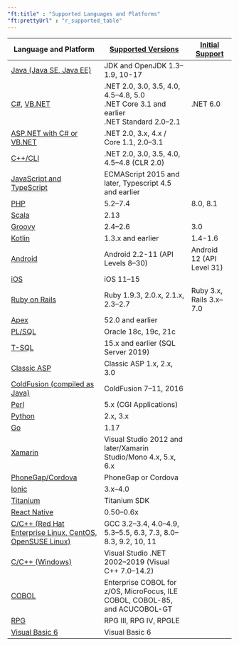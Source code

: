 ```yaml
---
"ft:title" : "Supported Languages and Platforms"
"ft:prettyUrl" : "r_supported_table"
---
```


|Language and Platform|[Supported Versions](https://docs.veracode.com/r/Initial_Support_and_Supported_Languages_Meaning)|[Initial Support](https://docs.veracode.com/r/Initial_Support_and_Supported_Languages_Meaning)|
|----|----|----|
|[Java (Java SE, Java EE)](https://docs.veracode.com/r/compilation_java)|JDK and OpenJDK 1.3–1.9, 10-17| ||
|[C#](https://docs.veracode.com/r/compilation_net), [VB.NET](https://docs.veracode.com/r/compilation_net)|.NET 2.0, 3.0, 3.5, 4.0, 4.5–4.8, 5.0<br>.NET Core 3.1 and earlier<br>.NET Standard 2.0–2.1|.NET 6.0|
|[ASP.NET with C# or VB.NET](https://docs.veracode.com/r/compilation_ASPnet)|.NET 2.0, 3.x, 4.x / Core 1.1, 2.0–3.1||
|[C++/CLI](https://docs.veracode.com/r/compilation_net)|.NET 2.0, 3.0, 3.5, 4.0, 4.5–4.8 (CLR 2.0)||
|[JavaScript and TypeScript](https://docs.veracode.com/r/compilation_jscript)|ECMAScript 2015 and later, Typescript 4.5 and earlier||
|[PHP](https://docs.veracode.com/r/compilation_php)|5.2–7.4|8.0, 8.1|
|[Scala](https://docs.veracode.com/r/compilation_scala)|2.13||
|[Groovy](https://docs.veracode.com/r/c_compilation_groovy)|2.4–2.6|3.0|
|[Kotlin](https://docs.veracode.com/r/c_compilation_kotlin)|1.3.x and earlier|1.4-1.6|
|[Android](https://docs.veracode.com/r/compilation_android)|Android 2.2-11 (API Levels 8–30)|Android 12 (API Level 31)|
|[iOS](https://docs.veracode.com/r/compilation_ios)|iOS 11–15| |
|[Ruby on Rails](https://docs.veracode.com/r/compilation_ruby)|Ruby 1.9.3, 2.0.x, 2.1.x, 2.3–2.7 |Ruby 3.x, Rails 3.x–7.0|
|[Apex](https://docs.veracode.com/r/c_compilation_apex)|52.0 and earlier||
|[PL/SQL](https://docs.veracode.com/r/c_compilation_plsql)|Oracle 18c, 19c, 21c||
|[T-SQL](https://docs.veracode.com/r/Packaging_Transact_SQL_Applications)|15.x and earlier (SQL Server 2019)||
|[Classic ASP](https://docs.veracode.com/r/compilation_ASPclassic)|Classic ASP 1.x, 2.x, 3.0||
|[ColdFusion (compiled as Java)](https://docs.veracode.com/r/compilation_CF)|ColdFusion 7–11, 2016||
|[Perl](https://docs.veracode.com/r/compilation_perl)|5.x (CGI Applications)||
|[Python](https://docs.veracode.com/r/compilation_python)|2.x, 3.x||
|[Go](https://docs.veracode.com/r/compilation_go)|1.17||
|[Xamarin](https://docs.veracode.com/r/compilation_xamarin)|Visual Studio 2012 and later/Xamarin Studio/Mono 4.x, 5.x, 6.x||
|[PhoneGap/Cordova](https://docs.veracode.com/r/compilation_phonegap)|PhoneGap or Cordova||
|[Ionic](https://docs.veracode.com/r/compilation_ionic_framework)|3.x–4.0||
|[Titanium](https://docs.veracode.com/r/compilation_titan)|Titanium SDK||
|[React Native](https://docs.veracode.com/r/c_compilation_react)|0.50–0.6x||
|[C/C++ (Red Hat Enterprise Linux, CentOS, OpenSUSE Linux)](https://docs.veracode.com/r/compilation_nix)|GCC 3.2–3.4, 4.0–4.9, 5.3–5.5, 6.3, 7.3, 8.0–8.3, 9.2, 10, 11||
|[C/C++ (Windows)](https://docs.veracode.com/r/compilation_winccpp)|Visual Studio .NET 2002–2019 (Visual C++ 7.0–14.2)||
|[COBOL](https://docs.veracode.com/r/c_compilation_cobol)|Enterprise COBOL for z/OS, MicroFocus, ILE COBOL, COBOL-85, and ACUCOBOL-GT||
|[RPG](https://docs.veracode.com/r/compilation_rpg)|RPG III, RPG IV, RPGLE||
|[Visual Basic 6](https://docs.veracode.com/r/compilation_vb6)|Visual Basic 6||
